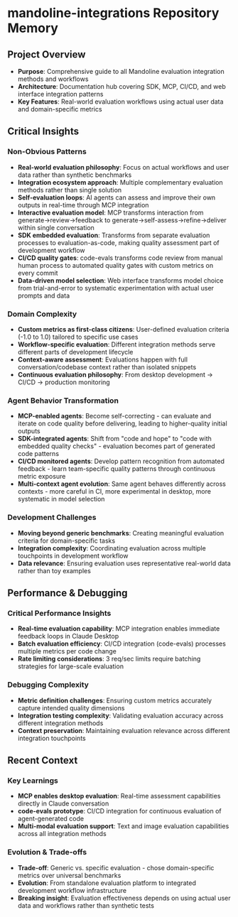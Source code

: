 # mandoline-integrations Repository Memory

## Project Overview

- **Purpose**: Comprehensive guide to all Mandoline evaluation integration methods and workflows
- **Architecture**: Documentation hub covering SDK, MCP, CI/CD, and web interface integration patterns
- **Key Features**: Real-world evaluation workflows using actual user data and domain-specific metrics

## Critical Insights

### Non-Obvious Patterns

- **Real-world evaluation philosophy**: Focus on actual workflows and user data rather than synthetic benchmarks
- **Integration ecosystem approach**: Multiple complementary evaluation methods rather than single solution
- **Self-evaluation loops**: AI agents can assess and improve their own outputs in real-time through MCP integration
- **Interactive evaluation model**: MCP transforms interaction from generate→review→feedback to generate→self-assess→refine→deliver within single conversation
- **SDK embedded evaluation**: Transforms from separate evaluation processes to evaluation-as-code, making quality assessment part of development workflow
- **CI/CD quality gates**: code-evals transforms code review from manual human process to automated quality gates with custom metrics on every commit
- **Data-driven model selection**: Web interface transforms model choice from trial-and-error to systematic experimentation with actual user prompts and data

### Domain Complexity

- **Custom metrics as first-class citizens**: User-defined evaluation criteria (-1.0 to 1.0) tailored to specific use cases
- **Workflow-specific evaluation**: Different integration methods serve different parts of development lifecycle
- **Context-aware assessment**: Evaluations happen with full conversation/codebase context rather than isolated snippets
- **Continuous evaluation philosophy**: From desktop development → CI/CD → production monitoring

### Agent Behavior Transformation

- **MCP-enabled agents**: Become self-correcting - can evaluate and iterate on code quality before delivering, leading to higher-quality initial outputs
- **SDK-integrated agents**: Shift from "code and hope" to "code with embedded quality checks" - evaluation becomes part of generated code patterns
- **CI/CD monitored agents**: Develop pattern recognition from automated feedback - learn team-specific quality patterns through continuous metric exposure
- **Multi-context agent evolution**: Same agent behaves differently across contexts - more careful in CI, more experimental in desktop, more systematic in model selection

### Development Challenges

- **Moving beyond generic benchmarks**: Creating meaningful evaluation criteria for domain-specific tasks
- **Integration complexity**: Coordinating evaluation across multiple touchpoints in development workflow
- **Data relevance**: Ensuring evaluation uses representative real-world data rather than toy examples

## Performance & Debugging

### Critical Performance Insights

- **Real-time evaluation capability**: MCP integration enables immediate feedback loops in Claude Desktop
- **Batch evaluation efficiency**: CI/CD integration (code-evals) processes multiple metrics per code change
- **Rate limiting considerations**: 3 req/sec limits require batching strategies for large-scale evaluation

### Debugging Complexity

- **Metric definition challenges**: Ensuring custom metrics accurately capture intended quality dimensions
- **Integration testing complexity**: Validating evaluation accuracy across different integration methods
- **Context preservation**: Maintaining evaluation relevance across different integration touchpoints

## Recent Context

### Key Learnings

- **MCP enables desktop evaluation**: Real-time assessment capabilities directly in Claude conversation
- **code-evals prototype**: CI/CD integration for continuous evaluation of agent-generated code
- **Multi-modal evaluation support**: Text and image evaluation capabilities across all integration methods

### Evolution & Trade-offs

- **Trade-off**: Generic vs. specific evaluation - chose domain-specific metrics over universal benchmarks
- **Evolution**: From standalone evaluation platform to integrated development workflow infrastructure
- **Breaking insight**: Evaluation effectiveness depends on using actual user data and workflows rather than synthetic tests